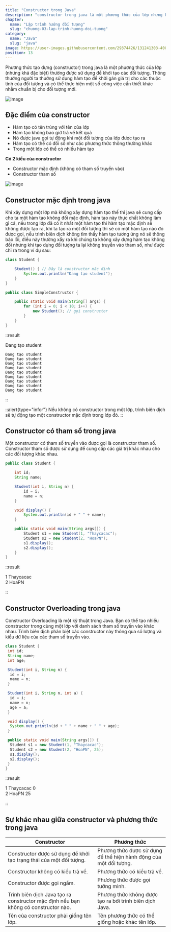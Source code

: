 ```yaml
---
title: "Constructor trong Java"
description: "constructor trong java là một phương thức của lớp nhưng khá đặc biệt và thường được sử dụng để khởi tạo các đối tượng"
chapter:
  name: "Lập trình hướng đối tượng"
  slug: "chuong-03-lap-trinh-huong-doi-tuong"
category:
  name: "Java"
  slug: "java"
image: https://user-images.githubusercontent.com/29374426/131241303-40011fad-8ec9-408e-9590-ddafd7c43734.png
position: 13
---
```


Phương thức tạo dựng (constructor) trong java là một phương thức của lớp (nhưng khá đặc biệt) thường được sử dụng để khởi tạo các đối tượng. Thông thường người ta thường sử dụng hàm tạo để khởi gán giá trị cho các thuộc tính của đối tượng và có thể thực hiện một số công việc cần thiết khác nhằm chuẩn bị cho đối tượng mới.

![image](https://user-images.githubusercontent.com/29374426/131241303-40011fad-8ec9-408e-9590-ddafd7c43734.png)

## Đặc điểm của constructor

- Hàm tạo có tên trùng với tên của lớp
- Hàm tạo không bao giờ trả về kết quả
- Nó được java gọi tự động khi một đối tượng của lớp được tạo ra
- Hàm tạo có thể có đối số như các phương thức thông thường khác
- Trong một lớp có thể có nhiều hàm tạo

**Có 2 kiểu của constructor**

- Constructor mặc định (không có tham số truyền vào)
- Constructor tham số

![image](https://user-images.githubusercontent.com/29374426/131241310-2a6f2b11-33e8-4898-8639-6066f3b3c7fa.png)

## Constructor mặc định trong java

Khi xây dựng một lớp mà không xây dựng hàm tạo thế thì java sẽ cung cấp cho ta một hàm tạo không đối mặc định, hàm tạo này thực chất không làm gì cả, nếu trong lớp đã có ít nhất một hàm tạo thì hàm tạo mặc định sẽ không được tạo ra, khi ta tạo ra một đối tượng thì sẽ có một hàm tạo nào đó được gọi, nếu trình biên dịch không tìm thấy hàm tạo tương ứng nó sẽ thông báo lỗi, điều này thường xẩy ra khi chúng ta không xây dựng hàm tạo không đối nhưng khi tạo dựng đối tượng ta lại không truyền vào tham số, như được chỉ ra trong ví dụ sau:

```java
class Student {

    Student() { // Đây là constructor mặc định
        System.out.println("Đang tạo student");
    }
}

public class SimpleConstructor {

    public static void main(String[] args) {
        for (int i = 0; i < 10; i++) {
            new Student(); // gọi constructor
        }
    }
}
```

::result

Đang tạo student</code><br/>

<code>Đang tạo student</code><br/>
<code>Đang tạo student</code><br/>
<code>Đang tạo student</code><br/>
<code>Đang tạo student</code><br/>
<code>Đang tạo student</code><br/>
<code>Đang tạo student</code><br/>
<code>Đang tạo student</code><br/>
<code>Đang tạo student</code><br/>
<code>Đang tạo student</code>

::

::alert{type="infor"}
Nếu không có constructor trong một lớp, trình biên dịch sẽ tự động tạo một constructor mặc định trong lớp đó.
::

## Constructor có tham số trong java

Một constructor có tham số truyền vào được gọi là constructor tham số. Constructor tham số được sử dụng để cung cấp các giá trị khác nhau cho các đối tượng khác nhau.

```java
public class Student {

    int id;
    String name;

    Student(int i, String n) {
        id = i;
        name = n;
    }

    void display() {
        System.out.println(id + " " + name);
    }

    public static void main(String args[]) {
        Student s1 = new Student(1, "Thaycacac");
        Student s2 = new Student(2, "HoaPN");
        s1.display();
        s2.display();
    }
}
```

::result

1 Thaycacac</code><br/>
2 HoaPN</code>

::

## Constructor Overloading trong java

Constructor Overloading là một kỹ thuật trong Java. Bạn có thể tạo nhiều constructor trong cùng một lớp với danh sách tham số truyền vào khác nhau. Trình biên dịch phân biệt các constructor này thông qua số lượng và kiểu dữ liệu của các tham số truyền vào.

```java
class Student {
 int id;
 String name;
 int age;

 Student(int i, String n) {
  id = i;
  name = n;
 }

 Student(int i, String n, int a) {
  id = i;
  name = n;
  age = a;
 }

 void display() {
  System.out.println(id + " " + name + " " + age);
 }

 public static void main(String args[]) {
  Student s1 = new Student(1, "Thaycacac");
  Student s2 = new Student(2, "HoaPN", 25);
  s1.display();
  s2.display();
 }
}
```

::result

1 Thaycacac 0</code><br/>
2 HoaPN 25</code>

::

## Sự khác nhau giữa constructor và phương thức trong java

| Constructor                                                                        | Phương thức                                                       |
| ---------------------------------------------------------------------------------- | ----------------------------------------------------------------- |
| Constructor được sử dụng để khởi tạo trạng thái của một đối tượng.                 | Phương thức được sử dụng để thể hiện hành động của một đối tượng. |
| Constructor không có kiểu trả về.                                                  | Phương thức có kiểu trả về.                                       |
| Constructor được gọi ngầm.                                                         | Phương thức được gọi tường minh.                                  |
| Trình biên dịch Java tạo ra constructor mặc định nếu bạn không có constructor nào. | Phương thức không được tạo ra bởi trình biên dịch Java.           |
| Tên của constructor phải giống tên lớp.                                            | Tên phương thức có thể giống hoặc khác tên lớp.                   |
